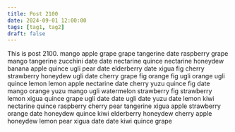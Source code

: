 ```yaml
---
title: Post 2100
date: 2024-09-01 12:00:00
tags: [tag1, tag2]
draft: false
---
```

This is post 2100.
mango
apple
grape
grape
tangerine
date
raspberry
grape
mango
tangerine
zucchini
date
date
nectarine
quince
nectarine
honeydew
banana
apple
quince
ugli
pear
date
elderberry
date
xigua
fig
cherry
strawberry
honeydew
ugli
date
cherry
grape
fig
orange
fig
ugli
orange
ugli
quince
lemon
lemon
apple
nectarine
date
cherry
yuzu
quince
fig
date
mango
orange
yuzu
mango
ugli
watermelon
strawberry
fig
strawberry
lemon
xigua
quince
grape
ugli
date
date
ugli
date
yuzu
date
lemon
kiwi
nectarine
quince
raspberry
cherry
pear
tangerine
xigua
apple
strawberry
orange
date
honeydew
quince
kiwi
elderberry
honeydew
cherry
apple
honeydew
lemon
pear
xigua
date
date
kiwi
quince
grape
